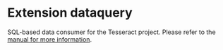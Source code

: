# Extension dataquery

SQL-based data consumer for the Tesseract project.
Please refer to the [manual for more information](https://docs.typo3.org/typo3cms/extensions/dataquery/).